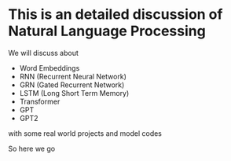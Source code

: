 # This is an detailed discussion of Natural Language Processing

We will discuss about

- Word Embeddings
- RNN (Recurrent Neural Network)
- GRN (Gated Recurrent Network)
- LSTM (Long Short Term Memory)
- Transformer
- GPT
- GPT2

with some real world projects and model codes

So here we go
